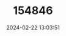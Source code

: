 ---
title: "154846"
category: "Barbuligobius boehlkei"
draft: false
date: 2024-02-22 13:03:51
languages:
  English: ["Barbled Goby", "Bearded Goby"]
---